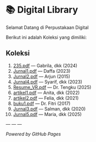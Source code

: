 # 📚 Digital Library

Selamat Datang di Perpustakaan Digital

Berikut ini adalah Koleksi yang dimiliki:
## Koleksi

1. [235.pdf](ebook/235.pdf) — Gabrila, dkk (2024)
2. [Jurnal1.pdf](ebook/Jurnal1.pdf) — Daffa (2023)
3. [Jurnal2.pdf](ebook/Jurnal2.pdf) — Arjun (2015)
4. [Jurnal4.pdf](ebook/Jurnal4.pdf) — Syarif, dkk (2023)
5. [Resume_VR.pdf](ebook/Resume_VR.pdf) — Dr. Tengku (2025)
6. [artikel1.pdf](ebook/artikel1.pdf) — Anita, dkk (2022)
7. [artikel2.pdf](ebook/artikel2.pdf) — Felia, dkk (2021)
8. [buku1.pdf](ebook/buku1.pdf) — Dr. Fitri (2017)
9. [Jurnal3.pdf](ebook/Jurnal3.pdf) — Salman, dkk (2020)
10. [Jurnal5.pdf](ebook/Jurnal5.pdf) — Maria, dkk (2025)

— — —

*Powered by GitHub Pages*
